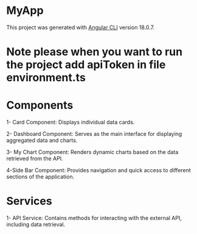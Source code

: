# MyApp

This project was generated with [Angular CLI](https://github.com/angular/angular-cli) version 18.0.7.

# Note please when you want to run the project add apiToken in file environment.ts

# Components
1- Card Component:
Displays individual data cards.

2- Dashboard Component:
Serves as the main interface for displaying aggregated data and charts.

3- My Chart Component:
Renders dynamic charts based on the data retrieved from the API.

4-Side Bar Component:
Provides navigation and quick access to different sections of the application.

# Services
1- API Service:
Contains methods for interacting with the external API, including data retrieval.
